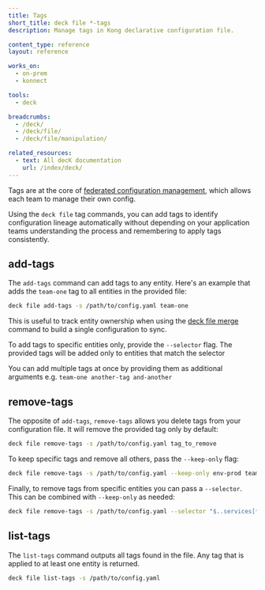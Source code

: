 ```yaml
---
title: Tags
short_title: deck file *-tags
description: Manage tags in Kong declarative configuration file.

content_type: reference
layout: reference

works_on:
  - on-prem
  - konnect

tools:
  - deck

breadcrumbs:
  - /deck/
  - /deck/file/
  - /deck/file/manipulation/

related_resources:
  - text: All decK documentation
    url: /index/deck/
---
```


Tags are at the core of [federated configuration management](/deck/apiops/federated-configuration/), which allows each team to manage their own config.

Using the `deck file` tag commands, you can add tags to identify configuration lineage automatically without depending on your application teams understanding the process and remembering to apply tags consistently.

## add-tags

The `add-tags` command can add tags to any entity. Here's an example that adds the `team-one` tag to all entities in the provided file:

```bash
deck file add-tags -s /path/to/config.yaml team-one
```

This is useful to track entity ownership when using the [deck file merge](/deck/file/merge/) command to build a single configuration to sync.

To add tags to specific entities only, provide the `--selector` flag. The provided tags will be added only to entities that match the selector

You can add multiple tags at once by providing them as additional arguments e.g. `team-one another-tag and-another`

## remove-tags

The opposite of `add-tags`, `remove-tags` allows you delete tags from your configuration file. It will remove the provided tag only by default:

```bash
deck file remove-tags -s /path/to/config.yaml tag_to_remove
```

To keep specific tags and remove all others, pass the `--keep-only` flag:

```bash
deck file remove-tags -s /path/to/config.yaml --keep-only env-prod team-one
```

Finally, to remove tags from specific entities you can pass a `--selector`. This can be combined with `--keep-only` as needed:

```bash
deck file remove-tags -s /path/to/config.yaml --selector "$..services[*]" --keep-only env-prod team-one
```

## list-tags

The `list-tags` command outputs all tags found in the file. Any tag that is applied to at least one entity is returned.

```bash
deck file list-tags -s /path/to/config.yaml
```
